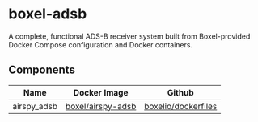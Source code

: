 # boxel-adsb

A complete, functional ADS-B receiver system built from Boxel-provided Docker Compose configuration
and Docker containers.

## Components

| Name | Docker Image | Github |
| ---- | ------------ | ------ |
| airspy_adsb | [boxel/airspy-adsb](https://hub.docker.com/repository/docker/boxel/airspy-adsb) | [boxelio/dockerfiles](https://github.com/boxelio/dockerfiles/tree/master/flight/airspy-adsb) |

